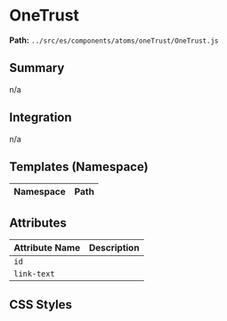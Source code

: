 # OneTrust

**Path:** `../src/es/components/atoms/oneTrust/OneTrust.js`

## Summary

n/a

## Integration

n/a

## Templates (Namespace)

| Namespace | Path |
|------|------|

## Attributes

| Attribute Name | Description |
|----------------|-------------|
| `id` |  |
| `link-text` |  |

## CSS Styles

